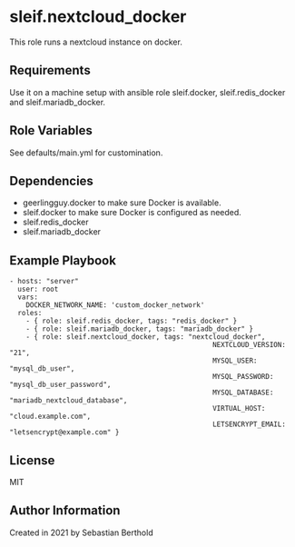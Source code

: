 sleif.nextcloud_docker
============

This role runs a nextcloud instance on docker.

Requirements
------------

Use it on a machine setup with ansible role sleif.docker, sleif.redis_docker and sleif.mariadb_docker.

Role Variables
--------------

See defaults/main.yml for customination.

Dependencies
------------

- geerlingguy.docker to make sure Docker is available.
- sleif.docker to make sure Docker is configured as needed.
- sleif.redis_docker
- sleif.mariadb_docker

Example Playbook
----------------

    - hosts: "server"
      user: root
      vars:
        DOCKER_NETWORK_NAME: 'custom_docker_network'
      roles:
        - { role: sleif.redis_docker, tags: "redis_docker" }
        - { role: sleif.mariadb_docker, tags: "mariadb_docker" }
        - { role: sleif.nextcloud_docker, tags: "nextcloud_docker",
                                                      NEXTCLOUD_VERSION: "21",
                                                      MYSQL_USER: "mysql_db_user",
                                                      MYSQL_PASSWORD: "mysql_db_user_password",
                                                      MYSQL_DATABASE: "mariadb_nextcloud_database",
                                                      VIRTUAL_HOST: "cloud.example.com",
                                                      LETSENCRYPT_EMAIL: "letsencrypt@example.com" }

License
-------

MIT

Author Information
------------------

Created in 2021 by Sebastian Berthold
